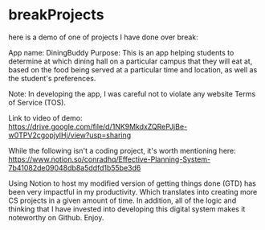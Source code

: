 # breakProjects

here is a demo of one of projects I have done over break:

App name: DiningBuddy
Purpose: This is an app helping students to determine at which dining hall on a particular campus that they will eat at, based on the food being served at a particular time and location, as well as the student's preferences. 

Note: In developing the app, I was careful not to violate any website Terms of Service (TOS).

Link to video of demo: https://drive.google.com/file/d/1NK9MkdxZQRePJjBe-w0TPV2cgopjylHj/view?usp=sharing





While the following isn't a coding project, it's worth mentioning here:
https://www.notion.so/conradhq/Effective-Planning-System-7b41082de09048db8a5ddfd1b55be3d6

Using Notion to host my modified version of getting things done (GTD) has been very impactful in my productivity. Which translates into creating more CS projects in a given amount of time. In addition, all of the logic and thinking that I have invested into developing this digital system makes it noteworthy on Github. Enjoy.


